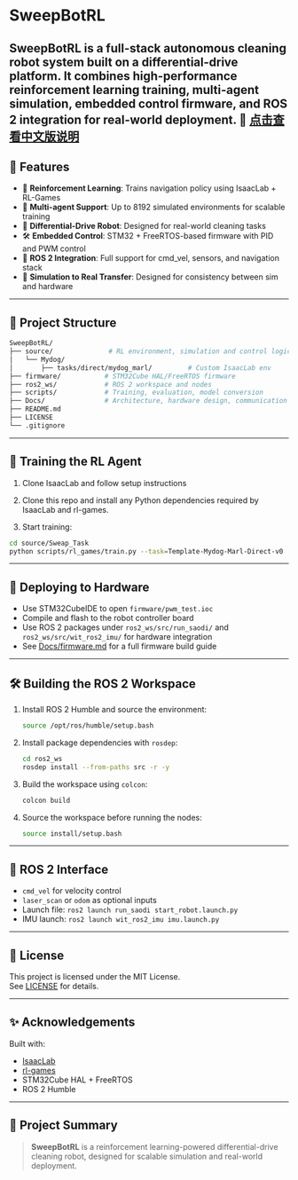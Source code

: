 # SweepBotRL

**SweepBotRL** is a full-stack autonomous cleaning robot system built on a differential-drive platform. It combines high-performance reinforcement learning training, multi-agent simulation, embedded control firmware, and ROS 2 integration for real-world deployment.
📖 [点击查看中文版说明](./README_CN.md)
---

## 🚀 Features

- 🧠 **Reinforcement Learning**: Trains navigation policy using IsaacLab + RL-Games
- 🔁 **Multi-agent Support**: Up to 8192 simulated environments for scalable training
- 🤖 **Differential-Drive Robot**: Designed for real-world cleaning tasks
- 🛠️ **Embedded Control**: STM32 + FreeRTOS-based firmware with PID and PWM control
- 🧭 **ROS 2 Integration**: Full support for cmd_vel, sensors, and navigation stack
- 🧪 **Simulation to Real Transfer**: Designed for consistency between sim and hardware

---

## 📁 Project Structure

```bash
SweepBotRL/
├── source/              # RL environment, simulation and control logic
│   └── Mydog/
│       ├── tasks/direct/mydog_marl/         # Custom IsaacLab env
├── firmware/           # STM32Cube HAL/FreeRTOS firmware
├── ros2_ws/            # ROS 2 workspace and nodes
├── scripts/            # Training, evaluation, model conversion
├── Docs/               # Architecture, hardware design, communication protocol
├── README.md
├── LICENSE
└── .gitignore
```

---

## 🧠 Training the RL Agent

1. Clone IsaacLab and follow setup instructions  
2. Clone this repo and install any Python dependencies required by IsaacLab and rl-games.

3. Start training:

```bash
cd source/Sweap_Task
python scripts/rl_games/train.py --task=Template-Mydog-Marl-Direct-v0
```

---

## 🤖 Deploying to Hardware

- Use STM32CubeIDE to open `firmware/pwm_test.ioc`
- Compile and flash to the robot controller board
- Use ROS 2 packages under `ros2_ws/src/run_saodi/` and `ros2_ws/src/wit_ros2_imu/` for hardware integration
- See [Docs/firmware.md](Docs/firmware.md) for a full firmware build guide

---

## 🛠️ Building the ROS 2 Workspace

1. Install ROS 2 Humble and source the environment:

   ```bash
   source /opt/ros/humble/setup.bash
   ```

2. Install package dependencies with `rosdep`:

   ```bash
   cd ros2_ws
   rosdep install --from-paths src -r -y
   ```

3. Build the workspace using `colcon`:

   ```bash
   colcon build
   ```

4. Source the workspace before running the nodes:

   ```bash
   source install/setup.bash
   ```

---

## 📡 ROS 2 Interface

- `cmd_vel` for velocity control  
- `laser_scan` or `odom` as optional inputs  
- Launch file: `ros2 launch run_saodi start_robot.launch.py`
- IMU launch: `ros2 launch wit_ros2_imu imu.launch.py`

---

## 📄 License

This project is licensed under the MIT License.  
See [LICENSE](./LICENSE) for details.

---

## ✨ Acknowledgements

Built with:

- [IsaacLab](https://github.com/NVIDIA-Omniverse/IsaacLab)
- [rl-games](https://github.com/Denys88/rl_games)
- STM32Cube HAL + FreeRTOS
- ROS 2 Humble

---

## 🔗 Project Summary

> **SweepBotRL** is a reinforcement learning-powered differential-drive cleaning robot, designed for scalable simulation and real-world deployment.
